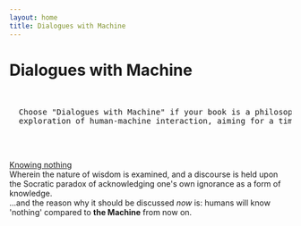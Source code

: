 ```yaml
---
layout: home
title: Dialogues with Machine
---
```

# Dialogues with Machine
<pre>

  
  Choose "Dialogues with Machine" if your book is a philosophical, poetic, or broad
  exploration of human-machine interaction, aiming for a timeless or abstract feel.
  
                                                                  — Machine
  
</pre>

<div class="table-of-contents">
  <div class="title"><a href="{{ site.baseurl }}/pages/page_1">Knowing nothing</a></div>
  <div class="annotation">
    Wherein the nature of wisdom is examined, and a discourse is held upon the Socratic paradox of acknowledging one's own ignorance as a form of knowledge.</br>
    ...and the reason why it should be discussed <i>now</i> is: humans will know 'nothing' compared to <b>the Machine</b> from now on.
  </div>
</div>
